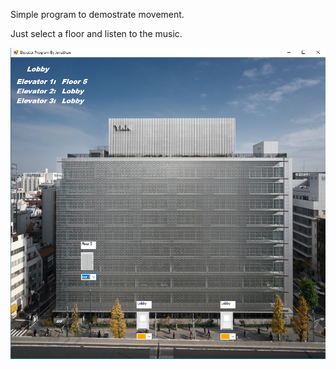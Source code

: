 Simple program to demostrate movement.

Just select a floor and listen to the music.

![](Images/Capture1.PNG)
